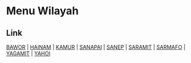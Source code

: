 # Menu Wilayah

## Link

[BAWOR](https://github.com/gigit-pemilu/pemilu-2024-93-papua-selatan/tree/main/pilpres/hitung-suara/sub/93-papua-selatan/sub/04-asmat/sub/06-pantai-kasuari/sub/2007-bawor)
 | 
[HAINAM](https://github.com/gigit-pemilu/pemilu-2024-93-papua-selatan/tree/main/pilpres/hitung-suara/sub/93-papua-selatan/sub/04-asmat/sub/06-pantai-kasuari/sub/2005-hainam)
 | 
[KAMUR](https://github.com/gigit-pemilu/pemilu-2024-93-papua-selatan/tree/main/pilpres/hitung-suara/sub/93-papua-selatan/sub/04-asmat/sub/06-pantai-kasuari/sub/2001-kamur)
 | 
[SANAPAI](https://github.com/gigit-pemilu/pemilu-2024-93-papua-selatan/tree/main/pilpres/hitung-suara/sub/93-papua-selatan/sub/04-asmat/sub/06-pantai-kasuari/sub/2008-sanapai)
 | 
[SANEP](https://github.com/gigit-pemilu/pemilu-2024-93-papua-selatan/tree/main/pilpres/hitung-suara/sub/93-papua-selatan/sub/04-asmat/sub/06-pantai-kasuari/sub/2002-sanep)
 | 
[SARAMIT](https://github.com/gigit-pemilu/pemilu-2024-93-papua-selatan/tree/main/pilpres/hitung-suara/sub/93-papua-selatan/sub/04-asmat/sub/06-pantai-kasuari/sub/2003-saramit)
 | 
[SARMAFO](https://github.com/gigit-pemilu/pemilu-2024-93-papua-selatan/tree/main/pilpres/hitung-suara/sub/93-papua-selatan/sub/04-asmat/sub/06-pantai-kasuari/sub/2009-sarmafo)
 | 
[YAGAMIT](https://github.com/gigit-pemilu/pemilu-2024-93-papua-selatan/tree/main/pilpres/hitung-suara/sub/93-papua-selatan/sub/04-asmat/sub/06-pantai-kasuari/sub/2006-yagamit)
 | 
[YAHOI](https://github.com/gigit-pemilu/pemilu-2024-93-papua-selatan/tree/main/pilpres/hitung-suara/sub/93-papua-selatan/sub/04-asmat/sub/06-pantai-kasuari/sub/2004-yahoi)

